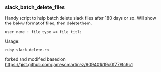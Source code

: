 ### slack_batch_delete_files

Handy script to help batch delete slack files after 180 days or so.
Will show the below format of files, then delete them.
```
user_name : file_type => file_title
```

Usage: 
```
ruby slack_delete.rb
```

forked and modified based on https://gist.github.com/jamescmartinez/909401b19c0f779fc9c1
